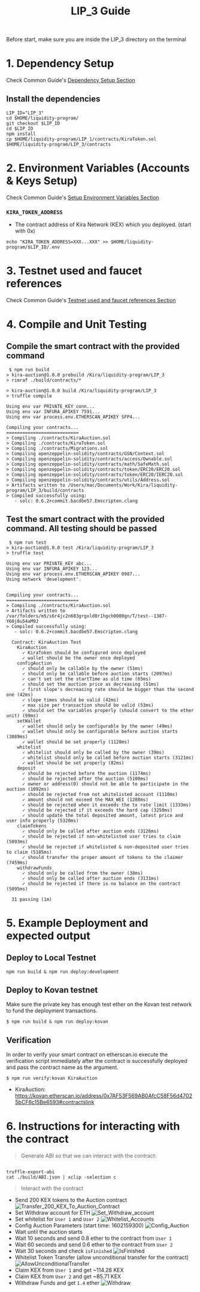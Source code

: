 <div align="center">
  <h1>LIP_3 Guide</h1>
  <br/>
</div>

Before start, make sure you are inside the LIP_3 directory on the terminal

# 1. Dependency Setup

Check Common Guide's [Dependency Setup Section](../setup.md)

## Install the dependencies

```
LIP_ID="LIP_3"
cd $HOME/liquidity-program/
git checkout $LIP_ID
cd $LIP_ID
npm install
cp $HOME/liquidity-program/LIP_1/contracts/KiraToken.sol $HOME/liquidity-program/LIP_3/contracts
```

# 2. Environment Variables (Accounts & Keys Setup)

Check Common Guide's [Setup Environment Variables Section](<../README.md#2.-Environment-Variables-(Accounts-&-Keys-Setup)>)

### `KIRA_TOKEN_ADDRESS`

- The contract address of Kira Network (KEX) which you deployed. (start with 0x)

```
echo "KIRA_TOKEN_ADDRESS=XXX...XXX" >> $HOME/liquidity-program/$LIP_ID/.env
```

# 3. Testnet used and faucet references

Check Common Guide's [Testnet used and faucet references Section](../README.md#3.-Testnet-used-and-faucet-references)

# 4. Compile and Unit Testing

## Compile the smart contract with the provided command

```
 $ npm run build
> kira-auction@1.0.0 prebuild /Kira/liquidity-program/LIP_3
> rimraf ./build/contracts/*

> kira-auction@1.0.0 build /Kira/liquidity-program/LIP_3
> truffle compile

Using env var PRIVATE_KEY conn...
Using env var INFURA_APIKEY 7591...
Using env var process.env.ETHERSCAN_APIKEY SFP4...

Compiling your contracts...
===========================
> Compiling ./contracts/KiraAuction.sol
> Compiling ./contracts/KiraToken.sol
> Compiling ./contracts/Migrations.sol
> Compiling openzeppelin-solidity/contracts/GSN/Context.sol
> Compiling openzeppelin-solidity/contracts/access/Ownable.sol
> Compiling openzeppelin-solidity/contracts/math/SafeMath.sol
> Compiling openzeppelin-solidity/contracts/token/ERC20/ERC20.sol
> Compiling openzeppelin-solidity/contracts/token/ERC20/IERC20.sol
> Compiling openzeppelin-solidity/contracts/utils/Address.sol
> Artifacts written to /Users/mac/Documents/Work/Kira/liquidity-program/LIP_3/build/contracts
> Compiled successfully using:
   - solc: 0.6.2+commit.bacdbe57.Emscripten.clang
```

## Test the smart contract with the provided command. All testing should be passed

```
 $ npm run test
> kira-auction@1.0.0 test /Kira/liquidity-program/LIP_3
> truffle test

Using env var PRIVATE_KEY abc...
Using env var INFURA_APIKEY 123...
Using env var process.env.ETHERSCAN_APIKEY 0987...
Using network 'development'.


Compiling your contracts...
===========================
> Compiling ./contracts/KiraAuction.sol
> Artifacts written to /var/folders/m5/s6r4jc2n683grgxld0r1hgch0000gn/T/test--1387-Y60j8u54aM9J
> Compiled successfully using:
   - solc: 0.6.2+commit.bacdbe57.Emscripten.clang

  Contract: KiraAuction Test
    KiraAuction
      ✓ KiraToken should be configured once deployed
      ✓ wallet should be the owner once deployed
    configAuction
      ✓ should only be callable by the owner (51ms)
      ✓ should only be callable before auction starts (2097ms)
      ✓ can't set set the startTime as old time (65ms)
      ✓ should set the auction price as decreasing (51ms)
      ✓ first slope's decreasing rate should be bigger than the second one (42ms)
      ✓ slope times should be valid (42ms)
      ✓ max size per transaction should be valid (53ms)
      ✓ should set the variables properly (should convert to the ether unit) (99ms)
    setWallet
      ✓ wallet should only be configurable by the owner (49ms)
      ✓ wallet should only be configurable before auction starts (3089ms)
      ✓ wallet should be set properly (1128ms)
    whitelist
      ✓ whitelist should only be called by the owner (39ms)
      ✓ whitelist should only be called before auction starts (3121ms)
      ✓ wallet should be set properly (82ms)
    deposit
      ✓ should be rejected before the auction (1174ms)
      ✓ should be rejected after the auction (5100ms)
      ✓ owner or address(0) should not be able to participate in the auction (1092ms)
      ✓ should be rejected from not whitelisted account (1110ms)
      ✓ amount should not exceed the MAX_WEI (1208ms)
      ✓ should be rejected when it exceeds the tx rate limit (1333ms)
      ✓ should be rejected if it exceeds the hard cap (3250ms)
      ✓ should update the total deposited amount, latest price and user info properly (5320ms)
    claimTokens
      ✓ should only be called after auction ends (3126ms)
      ✓ should be rejected if non-whitelisted user tries to claim (5093ms)
      ✓ should be rejected if whitelisted & non-deposited user tries to claim (5185ms)
      ✓ should transfer the proper amount of tokens to the claimer (7459ms)
    withdrawFunds
      ✓ should only be called from the owner (38ms)
      ✓ should only be called after auction ends (3131ms)
      ✓ should be rejected if there is no balance on the contract (5095ms)

  31 passing (1m)
```

# 5. Example Deployment and expected output

## Deploy to Local Testnet

```
npm run build & npm run deploy:development
```

## Deploy to Kovan testnet

Make sure the private key has enough test ether on the Kovan test network to fund the deployment transactions.

```
$ npm run build & npm run deploy:kovan
```

## Verification

In order to verify your smart contract on etherscan.io execute the verification script immediately after the contract is successfully deployed and pass the contract name as the argument.

```
$ npm run verify:kovan KiraAuction
```

- KiraAuction: https://kovan.etherscan.io/address/0x7AF53F569AB0AfcC58F56d47025bCF6c15Be6593#contractslink

# 6. Instructions for interacting with the contract

> Generate ABI so that we can interact with the contract:

```

truffle-export-abi
cat ./build/ABI.json | xclip -selection c
```

> Interact with the contract

- Send 200 KEX tokens to the Auction contract
  ![Transfer_200_KEX_To_Auction_Contract](doc/1.png)
- Set Withdraw account for ETH
  ![Set_Withdraw_account](doc/2.png)
- Set whitelist for `User 1` and `User 2`
  ![Whitelist_Accounts](doc/3.png)
- Config Auction Parameters (start time: 1602159300)
  ![Config_Auction](doc/4.png)
- Wait until the auction starts
- Wait 10 seconds and send 0.8 ether to the contract from `User 1`
- Wait 60 seconds and send 0.6 ether to the contract from `User 2`
- Wait 30 seconds and check `isFinished`
  ![IsFinished](doc/isFinished.png)
- Whitelist Token Transfer (allow unconditional transfer for the contract)
  ![AllowUnconditionalTransfer](doc/allow_unconditional_transfer.png)
- Claim KEX from `User 1` and get ~114.28 KEX
- Claim KEX from `User 2` and get ~85.71 KEX
- Withdraw Funds and get `1.4` ether
  ![Withdraw](doc/withdraw.png)
